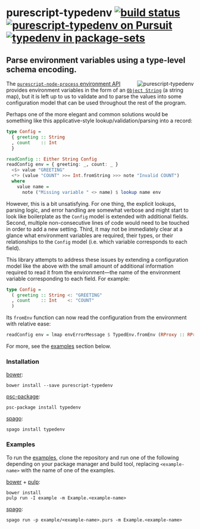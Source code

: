 # purescript-typedenv [![build status](https://img.shields.io/travis/nsaunders/purescript-typedenv.svg)](https://travis-ci.org/nsaunders/purescript-typedenv) [![purescript-typedenv on Pursuit](https://pursuit.purescript.org/packages/purescript-typedenv/badge)](https://pursuit.purescript.org/packages/purescript-typedenv) [![typedenv in package-sets](https://img.shields.io/endpoint.svg?url=https://package-sets-badge-0lf69kxs4fbd.runkit.sh/typedenv)](https://github.com/purescript/package-sets)
## Parse environment variables using a type-level schema encoding.

<img src="https://raw.githubusercontent.com/nsaunders/purescript-typedenv/master/img/tile.png" alt="purescript-typedenv" align="right" />

The [`purescript-node-process` environment API](https://pursuit.purescript.org/packages/purescript-node-process/7.0.0/docs/Node.Process#v:getEnv)
provides environment variables in the form of an
[`Object String`](https://pursuit.purescript.org/packages/purescript-foreign-object/2.0.2/docs/Foreign.Object#t:Object)
(a string map), but it is left up to us to validate and to parse the values into some configuration model that can be used
throughout the rest of the program.

Perhaps one of the more elegant and common solutions would be something like this applicative-style lookup/validation/parsing
into a record:

```purescript
type Config =
  { greeting :: String
  , count    :: Int
  }

readConfig :: Either String Config
readConfig env = { greeting: _, count: _ }
  <$> value "GREETING"
  <*> (value "COUNT" >>= Int.fromString >>> note "Invalid COUNT")
  where
    value name =
      note ("Missing variable " <> name) $ lookup name env
```

However, this is a bit unsatisfying. For one thing, the explicit lookups, parsing logic, and error handling are somewhat
verbose and might start to look like boilerplate as the `Config` model is extended with additional fields. Second, multiple
non-consecutive lines of code would need to be touched in order to add a new setting. Third, it may not be immediately clear
at a glance what environment variables are required, their types, or their relationships to the `Config` model (i.e. which
variable corresponds to each field).

This library attempts to address these issues by extending a configuration model like the above with the small amount of
additional information required to read it from the environment⁠—the name of the environment variable corresponding to each
field. For example:

```purescript
type Config =
  ( greeting :: String <: "GREETING"
  , count    :: Int    <: "COUNT"
  )
```

Its `fromEnv` function can now read the configuration from the environment with relative ease:

```purescript
readConfig env = lmap envErrorMessage $ TypedEnv.fromEnv (RProxy :: RProxy Config) env
```

For more, see the [examples](#examples) section below.

### Installation

[bower](https://github.com/bower/bower):
```
bower install --save purescript-typedenv
```

[psc-package](https://github.com/purescript/psc-package):
```
psc-package install typedenv
```

[spago](https://github.com/spacchetti/spago):
```
spago install typedenv
```

### Examples

To run the [examples](example), clone the repository and run one of the following depending on your package manager and build tool, replacing `<example-name>` with the name of one of the examples.

[bower](https://github.com/bower/bower) + [pulp](http://github.com/purescript-contrib/pulp):
```
bower install
pulp run -I example -m Example.<example-name>
```

[spago](https://github.com/spacchetti/spago):
```
spago run -p example/<example-name>.purs -m Example.<example-name>
```
